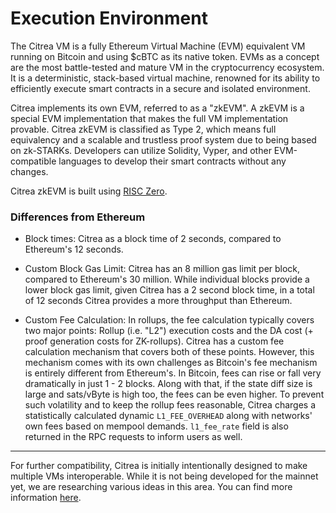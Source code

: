 # Execution Environment

The Citrea VM is a fully Ethereum Virtual Machine (EVM) equivalent VM running on Bitcoin and using $cBTC as its native token. EVMs as a concept are the most battle-tested and mature VM in the cryptocurrency ecosystem. It is a deterministic, stack-based virtual machine, renowned for its ability to efficiently execute smart contracts in a secure and isolated environment.

Citrea implements its own EVM, referred to as a "zkEVM". A zkEVM is a special EVM implementation that makes the full VM implementation provable. Citrea zkEVM is classified as Type 2, which means full equivalency and a scalable and trustless proof system due to being based on zk-STARKs. Developers can utilize Solidity, Vyper, and other EVM-compatible languages to develop their smart contracts without any changes. 

Citrea zkEVM is built using [RISC Zero](https://www.risczero.com/).

### Differences from Ethereum

- Block times: Citrea as a block time of 2 seconds, compared to Ethereum's 12 seconds. 

- Custom Block Gas Limit: Citrea has an 8 million gas limit per block, compared to Ethereum's 30 million. While individual blocks provide a lower block gas limit, given Citrea has a 2 second block time, in a total of 12 seconds Citrea provides a more throughput than Ethereum. 

<!-- TODO: Improve Fee Calculation Info, perhaps provide more explanation & check correctness -->
- Custom Fee Calculation: In rollups, the fee calculation typically covers two major points: Rollup (i.e. "L2") execution costs and the DA cost (+ proof generation costs for ZK-rollups). Citrea has a custom fee calculation mechanism that covers both of these points. However, this mechanism comes with its own challenges as Bitcoin's fee mechanism is entirely different from Ethereum's.  In Bitcoin, fees can rise or fall very dramatically in just 1 - 2 blocks. Along with that, if the state diff size is large and sats/vByte is high too, the fees can be even higher. To prevent such volatility and to keep the rollup fees reasonable, Citrea charges a statistically calculated dynamic `L1_FEE_OVERHEAD` along with networks' own fees based on mempool demands. `l1_fee_rate` field is also returned in the RPC requests to inform users as well. 

-----

For further compatibility, Citrea is initially intentionally designed to make multiple VMs interoperable. While it is not being developed for the mainnet yet, we are researching various ideas in this area. You can find more information [here](../../future-research/multi-vm-approach.md).